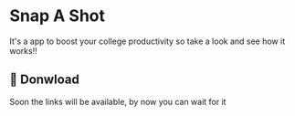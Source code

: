 # Snap A Shot

It's a app to boost your college productivity so take a look and see how it works!!

## 🚀 Donwload

Soon the links will be available, by now you can wait for it